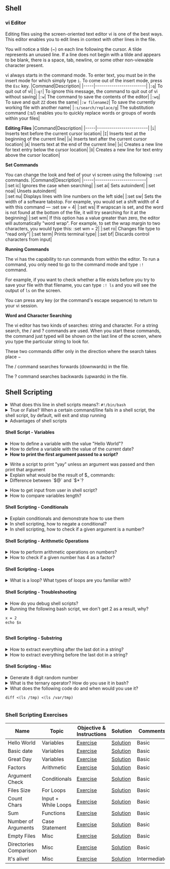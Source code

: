 ## Shell

### vi Editor

Editing files using the screen-oriented text editor vi is one of the best ways. This editor enables you to edit lines in context with other lines in the file.

You will notice a tilde (~) on each line following the cursor. A tilde represents an unused line. If a line does not begin with a tilde and appears to be blank, there is a space, tab, newline, or some other non-viewable character present.

vi always starts in the command mode. To enter text, you must be in the insert mode for which simply type `i`. To come out of the insert mode, press the `Esc` key.
|Command|Description|
|-----|-------------------------|
|`:q`| To quit out of vi|
|`:q!`| To ignore this message, the command to quit out of vi without saving|
|`:w`| The command to save the contents of the editor|
|`:wq`| To save and quit `ZZ` does the same|
|`:w filename2`| To save the currently working file with another name|
|`:s/search/replace/g`| The substitution command (:s/) enables you to quickly replace words or groups of words within your files|

**Editing Files**
|Command|Description|
|-----|-------------------------|
|`i`| Inserts text before the current cursor location|
|`I`| Inserts text at the beginning of the current line|
|`a`| Inserts text after the current cursor location|
|`A`| Inserts text at the end of the current line|
|`o`| Creates a new line for text entry below the cursor location|
|`O`| Creates a new line for text entry above the cursor location|

**Set Commands**

You can change the look and feel of your vi screen using the following `:set` commands.
|Command|Description|
|-----|-------------------------|	
|:set ic| Ignores the case when searching|
|:set ai| Sets autoindent|
|:set noai| Unsets autoindent|	
|:set nu| Displays lines with line numbers on the left side|
|:set sw| Sets the width of a software tabstop. For example, you would set a shift width of 4 with this command — :set sw = 4|
|:set ws| If wrapscan is set, and the word is not found at the bottom of the file, it will try searching for it at the beginning|
|:set wm| If this option has a value greater than zero, the editor will automatically "word wrap". For example, to set the wrap margin to two characters, you would type this: :set wm = 2|
|:set ro| Changes file type to "read only"|
|:set term| Prints terminal type|
|:set bf| Discards control characters from input|

**Running Commands**

The vi has the capability to run commands from within the editor. To run a command, you only need to go to the command mode and type `:!` command.

For example, if you want to check whether a file exists before you try to save your file with that filename, you can type `:! ls` and you will see the output of `ls` on the screen.

You can press any key (or the command's escape sequence) to return to your vi session.

**Word and Character Searching**

The vi editor has two kinds of searches: string and character. For a string search, the / and ? commands are used. When you start these commands, the command just typed will be shown on the last line of the screen, where you type the particular string to look for.

These two commands differ only in the direction where the search takes place −

The / command searches forwards (downwards) in the file.

The ? command searches backwards (upwards) in the file.



## Shell Scripting

<details>
<summary>What does this line in shell scripts means?: <code>#!/bin/bash</code></summary><br>

`#!/bin/bash`

/bin/bash is the most common shell used as default shell for user login of the linux system. The shell’s name is an acronym for Bourne-again shell. Bash can execute the vast majority of scripts and thus is widely used because it has more features, is well developed and better syntax.

</details>


<details>
<summary>True or False? When a certain command/line fails in a shell script, the shell script, by default, will exit and stop running</summary><br>

Depends on the language and settings used.
In case of a bash script even after a command fails, it will continue to execute next line(s). 
Let's see an example, create a simple `hello.sh` script.
We have a statement that‘s guaranteed to fail.
```bash
#!/bin/bash
echo hello
cat non-existing-file
echo world
```
If executed, this script will produce an output. Execution doesn't stop, but "world" is still outputted −
```bash
$ ./hello.sh
hello
cat: non-existing-file: No such file or directory
world
```
We also got a 0 exit code for our script which indicates everything went well.
```bash
$ echo $?
0
```
If we want to make a shell script exit whenever any command within the script fails, you can use the set -e option. This option tells the shell to exit immediately if any command within the script exits with a non-zero status.

Unfortunately, this solution won't help if your script contains piped statements. If we want to run multiple commands without failing if any one fails, let's add -o pipefail to the first command. `set -eo pipefail`
</details>

<details>
<summary>Advantages of shell scripts</summary><br>

  * Shell scripting is meant to be simple and efficient. 

  * It uses the same syntax in the script as it would on the shell command line, removing any interpretation issues.
  * Writing code for a shell script is also faster and requires less of learning curve than other programming languages.
  * The module we need doesn't exist (perhaps a weak point because most CM technologies allow to use what is known as "shell" module)
  * We are delivering the scripts to customers who don't have access to the public network and don't necessarily have Ansible installed on their systems.
</details>

#### Shell Script - Variables

<details>
<summary>How to define a variable with the value "Hello World"?</summary><br>

`HW="Hello World`
</details>

<details>
<summary>How to define a variable with the value of the current date?</summary><br>

`DATE=$(date)`
</details>

<details>
<summary><b>How to print the first argument passed to a script?</b></summary><br>

`echo $1`
</b></details>

<details>
<summary>Write a script to print "yay" unless an argument was passed and then print that argument</summary><br>

```
echo "${1:-yay}"
```
</details>


<details>
<summary>Explain what would be the result of $_ commands:</summary>

`$0` - Name of the script

`$n` - `$1` to `$9` - Arguments to the script. $1 is the first argument and so on.

`$@` - All the arguments

`$#` - Number of arguments in the script

`$?` - Return code of the previous command

`$$` - Process identification number (PID) for the current script

`$*` - It stores complete set of positional parameter in a single string

`$!` - check PID of last background Job

`!!` - Entire last command, including arguments. A common pattern is to execute a command only for it to fail due to missing permissions; you can quickly re-execute the command with sudo by doing sudo !!

`$_` - Last argument from the last command.


</details>

<details>
<summary>Difference between `$@` and `$*`?</summary><br><b>

`$@` is an array of all the arguments passed to the script
`$*` is a single string of all the arguments passed to the script
</b></details>

<details>
<summary>How to get input from user in shell script?</summary><br>

By using read in your shell scripts, you can prompt the user for input and store the results in a variable. You can also use read to read in one value using a variable to prompt the user for another value. 

This tells the script to prompt the user for input. The text inside the quotes after the -p is displayed to the user when they are prompted. 
```bash
$ read -p "What is your name? " my_var
```
The read command provides the silent mode option with “-s” to hide the input characters from the screen. A sample script to take password input from the user.
```bash
read -s -p "Enter a Password: " my_var
```
</details>

<details>
<summary>How to compare variables length?</summary><br>

```
if [[ ${#string} != ${#string_two} ]]; then
    run command
fi
```
</details>

#### Shell Scripting - Conditionals

<details>
<summary>Explain conditionals and demonstrate how to use them</summary><br>

**if statement**

This block will process if specified condition is true.

Syntax:
```bash
if [ expression ]
then
   statement
fi
```

**if-else statement**

If specified condition is not true in if part then else part will be execute.

Syntax
```bash
if [ expression ]
then
   statement1
else
   statement2
fi
```

**if..elif..else..fi statement (Else If ladder)**

To use multiple conditions in one if-else block, then elif keyword is used in shell. If expression1 is true then it executes statement 1 and 2, and this process continues. If none of the condition is true then it processes else part.

Syntax

```bash
if [ expression1 ]
then
   statement1
   statement2
   .
   .
elif [ expression2 ]
then
   statement3
   statement4
   .
   .
else
   statement5
fi
```

**if..then..else..if..then..fi..fi..(Nested if)**

Nested if-else block can be used when, one condition is satisfies then it again checks another condition. In the syntax, if expression1 is false then it processes else part, and again expression2 will be check.

Syntax:
```bash
if [ expression1 ]
then
   statement1
   statement2
   .
else
   if [ expression2 ]
   then
      statement3
      .
   fi
fi
```
eg:
```bash
#Initializing two variables 
a=10 
b=20 

#Check whether they are equal 
if [ $a == $b ] 
then 
	echo "a is equal to b"
fi 

#Check whether they are not equal 
if [ $a != $b ] 
then 
	echo "a is not equal to b"
fi 

```

**Switch statement**

case statement works as a switch statement if specified value match with the pattern then it will execute a block of that particular pattern
When a match is found all of the associated statements until the double semicolon (;;) is executed.
A case will be terminated when the last command is executed.
If there is no match, the exit status of the case is zero.

Syntax:
```bash
case  in
   Pattern 1) Statement 1;;
   Pattern n) Statement n;;
esac
```
```bash
CARS="bmw"

#Pass the variable in string 
case "$CARS" in 
	#case 1 
	"mercedes") echo "Headquarters - Affalterbach, Germany" ;; 
	
	#case 2 
	"audi") echo "Headquarters - Ingolstadt, Germany" ;; 
	
	#case 3 
	"bmw") echo "Headquarters - Chennai, Tamil Nadu, India" ;; 
esac 
```
</details>

<details>
<summary>In shell scripting, how to negate a conditional?</summary><br><b>
</b></details>

<details>
<summary>In shell scripting, how to check if a given argument is a number?</summary><br><b>

```
regex='^[0-9]+$'
if [[ ${var//*.} =~ $regex ]]; then
...
```
</b></details>

#### Shell Scripting - Arithmetic Operations

<details>
<summary>How to perform arithmetic operations on numbers?</summary><br>

One way: `$(( 1 + 2 ))`
Another way: `expr 1 + 2`
</details>


<details>
<summary>How to check if a given number has 4 as a factor?</summary><br>

`if [ $(($1 % 4)) -eq 0 ]; then`
</details>

#### Shell Scripting - Loops

<details>
<summary>What is a loop? What types of loops are you familiar with?</summary><br>

**While Loop**

The while loop executes the given commands until the given condition remains true; the until loop executes until a given condition becomes true.

Syntax

```bash
while [ condition ]
do
command1
command2
done
```

All the loops support nesting concept which means you can put one loop inside another similar one or different loops. This nesting can go up to unlimited number of times based on your requirement.

Syntax

```bash
while command1 ; # this is loop1, the outer loop
do
   Statement(s) to be executed if command1 is true

   while command2 ; # this is loop2, the inner loop
   do
      Statement(s) to be executed if command2 is true
   done

   Statement(s) to be executed if command1 is true
done
```
eg
```bash
#!/bin/sh

a=0
while [ "$a" -lt 10 ]    # this is loop1
do
   b="$a"
   while [ "$b" -ge 0 ]  # this is loop2
   do
      echo -n "$b "
      b=`expr $b - 1`
   done
   echo
   a=`expr $a + 1`
done
```

**For Loop**

For loop is another type of looping statement to execute a set of commands for a certain number of times.

Syntax:
```bash
for var in list
do
command 1
command 2
done
```

eg:

```bash
#!/bin/sh

for var in 0 1 2 3 4 5 6 7 8 9
do
   echo $var
done
```

**Until Loop**

Until loop is one of the looping statements in the shell scripting and this looping statement is similar to the while loop statement which we have discussed earlier. The difference between two is, it will execute the body of the loop until the conditional statement becomes true whereas while loop executes commands if the condition is true. 

Syntax:

```bash
until [ conditional statement ]
do
command1
command2
done
```
eg:
```bash
number = 1
until [ $number –gt 10 ]
do
echo $number
((number++))
done
```

**Select Loop**
The select loop provides an easy way to create a numbered menu from which users can select options. It is useful when you need to ask the user to choose one or more items from a list of choices.

Syntax
```bash
select var in word1 word2 ... wordN
do
   Statement(s) to be executed for every word.
done
```
eg:
```bash
#!/bin/ksh

select DRINK in tea cofee water juice appe all none
do
   case $DRINK in
      tea|cofee|water|all) 
         echo "Go to canteen"
         ;;
      juice|appe)
         echo "Available at home"
      ;;
      none) 
         break 
      ;;
      *) echo "ERROR: Invalid selection" 
      ;;
   esac
done
```
</details>



#### Shell Scripting - Troubleshooting

<details>
<summary>How do you debug shell scripts?</summary><br>

You need to pass the -x or -v argument to bash shell to walk through each line in the script.

Using the -x option to debug a bash shell script

Run a shell script with -x option. The syntax is:
```bash
bash -x script-name
bash -x domains.sh
```
Bash shell offers debugging options which can be turn on or off using the set command:

`set -x` : Display commands and their arguments as they are executed.
`set -v` : Display shell input lines as they are read.

Example

You can use above two command in shell script itself:
```bash
#!/bin/bash
clear
 
# turn on debug mode
set -x
for f in *
do
   file $f
done
# turn OFF debug mode
set +x
ls
# more commands
```
You can replace the standard Shebang line:

`#!/bin/bash`

with the following (for debugging) code:

`#!/bin/bash -xv`

**Debugging Common Bash Shell Scripting Errors**

Bash or sh or ksh gives various error messages on screen and in many case the error message may not provide detailed information.

When you write your first hello world bash shell script, you might end up getting an error that read as follows:

```bash
bash: ./hello.sh: Permission denied
```
Set permission using chmod command:
```bash
chmod +x hello.sh
./hello.sh
bash hello.sh
```

End of file unexpected Error

If you are getting an End of file unexpected error message, open your script file and and make sure it has both opening and closing quotes. In this example, the echo statement has an opening quote but no closing quote:
```bash
#!/bin/bash
...
....
echo 'Error: File not found
                                        ^^^^^^^
                                        missing quote
```
Also make sure you check for missing parentheses and braces ({}):
```bash
#!/bin/bash
.....
[ ! -d $DIRNAME ] && { echo "Error: Chroot dir not found"; exit 1;
                                                                    ^^^^^^^^^^^^^
                                                                    missing brace }
...
```
Missing Keywords Such As fi, esac, ;;, etc.

If you missed ending keyword such as fi or ;; you will get an error such as as “xxx unexpected”. So make sure all nested if and case statements ends with proper keywords. 

Tip: 
Turn On Syntax Highlighting when using vim text editor

Most modern text editors allows you to set syntax highlighting option. This is useful to detect syntax and prevent common errors such as opening or closing quote. You can see bash script in different colors. 

And use `man` and `help` to get list of all valid use cases for all commands


</details>

<details>
<summary>Running the following bash script, we don't get 2 as a result, why?

```
x = 2
echo $x
```
</summary><br>

Should be `x=2`
</details>

#### Shell Scripting - Substring

<details>
<summary>How to extract everything after the last dot in a string?</summary><br>

`${var//*.}`
</details>

<details>
<summary>How to extract everything before the last dot in a string?</summary><br>

${var%.*}
</details>

#### Shell Scripting - Misc

<details>
<summary>Generate 8 digit random number</summary><br>
	
```bash
rand=''
for i in {1..9}; do
    rand="${rand}$(( $RANDOM % 10 ))"
done

echo $rand
```
</details>


<details>
<summary>What is the ternary operator? How do you use it in bash?</summary><br>

The ternary operator is a compact and efficient way to write conditional expressions. It’s a shorthand way of writing an if-else statement that returns a value.

```bash
((condition ? value_if_true : value_if_false))

a=1; b=2
z=$((a > b ? a : b))
echo "$z"
2
```
</details>

<details>
<summary>What does the following code do and when would you use it?

<code>diff <(ls /tmp) <(ls /var/tmp)</code>

</summary><br>
It is called 'process substitution'. 

It provides a way to pass the output of a command to another command when using a pipe <code>|</code> is not possible. It can be used when a command does not support <code>STDIN</code> or you need the output of multiple commands.

https://superuser.com/a/1060002/167769

</details>


### Shell Scripting Exercises

|Name|Topic|Objective & Instructions|Solution|Comments|
|--------|--------|------|----|----|
|Hello World|Variables|[Exercise](hello_world.md)|[Solution](solutions/hello_world.md) | Basic
|Basic date|Variables|[Exercise](basic_date.md)|[Solution](solutions/basic_date.md) | Basic
|Great Day|Variables|[Exercise](great_day.md)|[Solution](solutions/great_day.md) | Basic
|Factors|Arithmetic|[Exercise](factors.md)|[Solution](solutions/factors.md) | Basic
|Argument Check|Conditionals|[Exercise](argument_check.md)|[Solution](solutions/argument_check.md) | Basic
|Files Size|For Loops|[Exercise](files_size.md)|[Solution](solutions/files_size.md) | Basic
|Count Chars|Input + While Loops|[Exercise](count_chars.md)|[Solution](solutions/count_chars.md) | Basic
|Sum|Functions|[Exercise](sum.md)|[Solution](solutions/sum.md) | Basic
|Number of Arguments|Case Statement|[Exercise](num_of_args.md)|[Solution](solutions/num_of_args.md) | Basic
|Empty Files|Misc|[Exercise](empty_files.md)|[Solution](solutions/empty_files.md) | Basic
|Directories Comparison|Misc|[Exercise](directories_comparison.md)|[Solution](solutions/directories_comparison.md) | Basic
|It's alive!|Misc|[Exercise](host_status.md)|[Solution](solutions/host_status.md) | Intermediate

